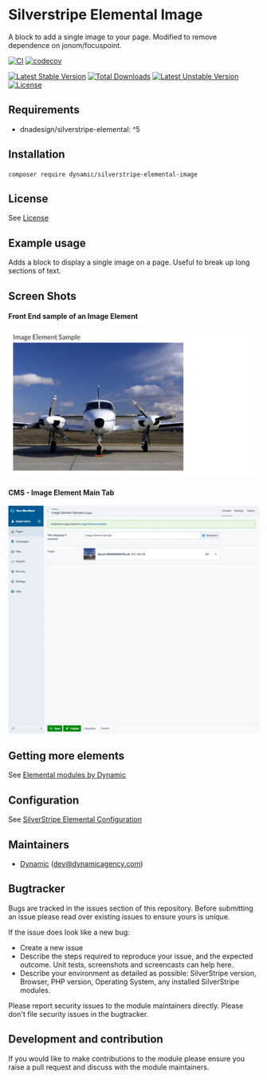 # Silverstripe Elemental Image

A block to add a single image to your page. Modified to remove dependence on jonom/focuspoint.

[![CI](https://github.com/dynamic/silverstripe-elemental-image/actions/workflows/ci.yml/badge.svg)](https://github.com/dynamic/silverstripe-elemental-image/actions/workflows/ci.yml)
[![codecov](https://codecov.io/gh/dynamic/silverstripe-elemental-image/branch/master/graph/badge.svg)](https://codecov.io/gh/dynamic/silverstripe-elemental-image)

[![Latest Stable Version](https://poser.pugx.org/dynamic/silverstripe-elemental-image/v/stable)](https://packagist.org/packages/dynamic/silverstripe-elemental-image)
[![Total Downloads](https://poser.pugx.org/dynamic/silverstripe-elemental-image/downloads)](https://packagist.org/packages/dynamic/silverstripe-elemental-image)
[![Latest Unstable Version](https://poser.pugx.org/dynamic/silverstripe-elemental-image/v/unstable)](https://packagist.org/packages/dynamic/silverstripe-elemental-image)
[![License](https://poser.pugx.org/dynamic/silverstripe-elemental-image/license)](https://packagist.org/packages/dynamic/silverstripe-elemental-image)

## Requirements

* dnadesign/silverstripe-elemental: ^5

## Installation

`composer require dynamic/silverstripe-elemental-image`

## License

See [License](LICENSE.md)

## Example usage

Adds a block to display a single image on a page. Useful to break up long sections of text.

## Screen Shots

#### Front End sample of an Image Element
![Front End sample of an Image Element](./readme-images/image-block-sample.jpg)

#### CMS - Image Element Main Tab
![CMS - Image Element Main Tab](./readme-images/image-block-cms.jpg)


## Getting more elements

See [Elemental modules by Dynamic](https://github.com/orgs/dynamic/repositories?q=elemental&type=all&language=&sort=)

## Configuration

See [SilverStripe Elemental Configuration](https://github.com/silverstripe/silverstripe-elemental#configuration)

## Maintainers

 *  [Dynamic](https://www.dynamicagency.com) (<dev@dynamicagency.com>)

## Bugtracker
Bugs are tracked in the issues section of this repository. Before submitting an issue please read over
existing issues to ensure yours is unique.

If the issue does look like a new bug:

 - Create a new issue
 - Describe the steps required to reproduce your issue, and the expected outcome. Unit tests, screenshots
 and screencasts can help here.
 - Describe your environment as detailed as possible: SilverStripe version, Browser, PHP version,
 Operating System, any installed SilverStripe modules.

Please report security issues to the module maintainers directly. Please don't file security issues in the bugtracker.

## Development and contribution
If you would like to make contributions to the module please ensure you raise a pull request and discuss with the module maintainers.

